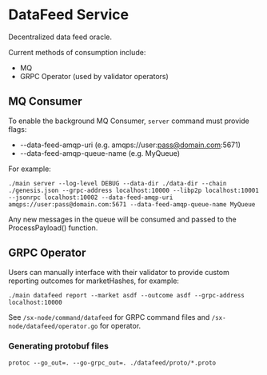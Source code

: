 # DataFeed Service

Decentralized data feed oracle.

Current methods of consumption include:
- MQ
- GRPC Operator (used by validator operators)

## MQ Consumer

To enable the background MQ Consumer, `server` command must provide flags:
- --data-feed-amqp-uri (e.g. amqps://user:pass@domain.com:5671)
- --data-feed-amqp-queue-name (e.g. MyQueue)

For example:
```
./main server --log-level DEBUG --data-dir ./data-dir --chain ./genesis.json --grpc-address localhost:10000 --libp2p localhost:10001 --jsonrpc localhost:10002 --data-feed-amqp-uri  amqps://user:pass@domain.com:5671 --data-feed-amqp-queue-name MyQueue
```

Any new messages in the queue will be consumed and passed to the ProcessPayload() function.

## GRPC Operator

Users can manually interface with their validator to provide custom reporting outcomes for marketHashes, for example:

```
./main datafeed report --market asdf --outcome asdf --grpc-address localhost:10000
```

See `/sx-node/command/datafeed` for GRPC command files and `/sx-node/datafeed/operator.go` for operator.
### Generating protobuf files
```
protoc --go_out=. --go-grpc_out=. ./datafeed/proto/*.proto
```